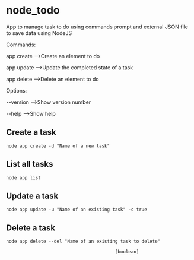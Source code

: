 # node_todo
App to manage task to do using commands prompt and external JSON file to save data using NodeJS


Commands:


  app create  -->Create an element to do
  
  app update  -->Update the completed state of a task
  
  app delete  -->Delete an element to do
  
  

Options:


  --version  -->Show version number        
  
  
  --help     -->Show help    



## Create a task
```
node app create -d "Name of a new task"
```


## List all tasks

```
node app list
```


## Update a task

```
node app update -u "Name of an existing task" -c true
```


## Delete a task

```
node app delete --del "Name of an existing task to delete" 
```

                                             [boolean]
